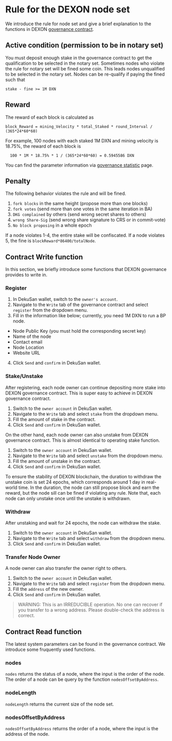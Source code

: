 # Rule for the DEXON node set
  We introduce the rule for node set and give a brief explanation to the functions in DEXON [governance contract](https://testnet.dexscan.org/address/0x63751838D6485578B23e8b051d40861eCC416794).

  
## Active condition (permission to be in notary set)
  You must deposit enough stake in the governance contract to get the qualification to be selected in the notary set.
  Sometimes nodes who violate the rule for notary set will be fined some coin. This leads nodes unqualified to be selected in the notary set. Nodes can be re-qualify if paying the fined such that 
  
    stake - fine >= 1M DXN

## Reward
  The reward of each block is calculated as

    block_Reward = mining_Velocity * total_Staked * round_Interval / (365*24*60*60)

  For example, 100 nodes with each staked 1M DXN and mining velocity is 18.75%, the reward of each block is
  
      100 * 1M * 18.75% * 1 / (365*24*60*60) = 0.5945586 DXN
  You can find the parameter information via [governance statistic](https://testnet.dexscan.app/governance) page.


## Penalty
  The following behavior violates the rule and will be fined.
  1. `fork blocks` in the same height (propose more than one blocks)
  2. `fork votes` (send more than one votes in the same iteration in BA)
  3. `DKG complained` by others (send wrong secret shares to others)
  4. `wrong Share-Sig` (send wrong share signature to CRS or in commit-vote)
  5. `No block proposing` in a whole epoch
  
  If a node violates 1-4, the entire stake will be confiscated.
  If a node violates 5, the fine is `blockReward*86400/totalNode`.

## Contract Write function 
In this section, we briefly introduce some functions that DEXON governance provides to write in.

### Register
1. In DekuSan wallet, switch to the `owner's account`.
2. Navigate to the `Write` tab of the governance contract and select `register` from the dropdown menu.
3. Fill in the information like below; currently, you need 1M DXN to run a BP node.
  - Node Public Key (you must hold the corresponding secret key)
  - Name of the node
  - Contact email
  - Node Location
  - Website URL 
4. Click `Send` and `confirm` in DekuSan wallet.

### Stake/Unstake
After registering, each node owner can continue depositing more stake into DEXON governance contract.  This is super easy to achieve in DEXON governance contract. 
 1. Switch to the `owner account` in DekuSan wallet. 
 2. Navigate to the `Write` tab and select `stake` from the dropdown menu.
 3. Fill the amount of stake in the contract.
 4. Click `Send` and `confirm` in DekuSan wallet.

On the other hand, each node owner can also unstake from DEXON governance contract. This is almost identical to operating stake function.
 1. Switch to the `owner account` in DekuSan wallet.
 2. Navigate to the `Write` tab and select `unstake` from the dropdown menu.
 3. Fill the amount of unstake in the contract.
 4. Click `Send` and `confirm` in DekuSan wallet.

To ensure the stability of DEXON blockchain, the duration to withdraw the unstake coin is set 24 epochs, which corresponds around 1 day in real-world time. In the duration, the node can still propose block and earn the reward, but the node sill can be fined if violating any rule.
Note that, each node can only unstake once until the unstake is withdrawn.

### Withdraw
After unstaking and wait for 24 epochs, the node can withdraw the stake.
 1. Switch to the `owner account` in DekuSan wallet.
 2. Navigate to the `Write` tab and select `withdraw` from the dropdown menu.
 3. Click `Send` and `confirm` in DekuSan wallet.


### Transfer Node Owner 
A node owner can also transfer the owner right to others. 
 1. Switch to the `owner account` in DekuSan wallet. 
 2. Navigate to the `Write` tab and select `register` from the dropdown menu.
 3. Fill the `address` of the new owner.
 4. Click `Send` and `confirm` in DekuSan wallet.

> WARNING: This is an IRREDUCIBLE operation. No one can recover if you transfer to a wrong address. Please double-check the address is correct.

## Contract Read function
<!-- Most of the information can be found in DEXONSCAN website. To prevent in case, we introduce a method to read the status of DEXON blockchain. -->

The latest system parameters can be found in the governance contract. We introduce some fruquently used functions.

### nodes
`nodes` returns the status of a node, where the input is the order of the node. The order of a node can be query by the function `nodesOffsetByAddress`.


### nodeLength
`nodeLength` returns the current size of the node set.

### nodesOffsetByAddress
`nodesOffsetByAddress` returns the order of a node, where the input is the address of the node.


